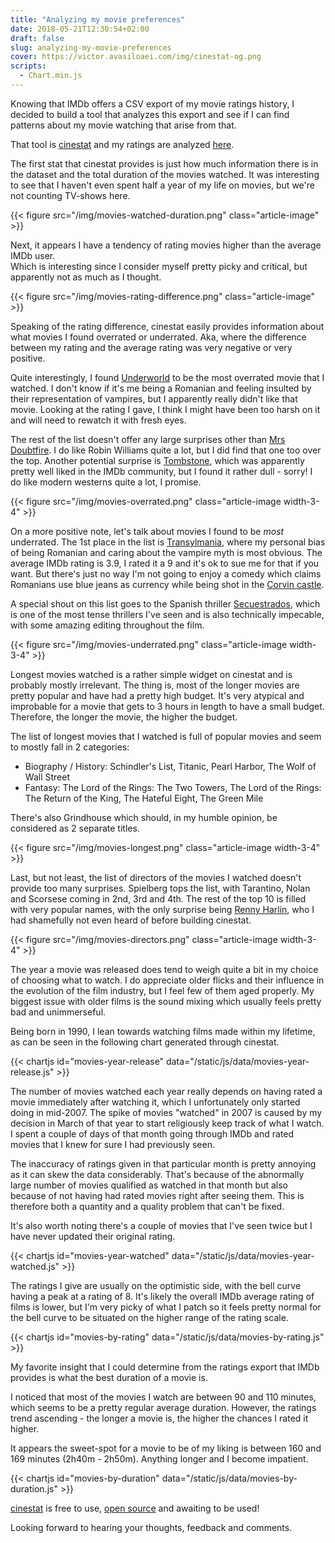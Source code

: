 ```yaml
---
title: "Analyzing my movie preferences"
date: 2018-05-21T12:30:54+02:00
draft: false
slug: analyzing-my-movie-preferences
cover: https://victor.avasiloaei.com/img/cinestat-og.png
scripts:
  - Chart.min.js
---
```


Knowing that IMDb offers a CSV export of my movie ratings history, I decided to build a tool that analyzes this export and see if I can find patterns about my movie watching that arise from that.

That tool is [cinestat](https://cinestat.victor.avasiloaei.com) and my ratings are analyzed [here](https://cinestat.victor.avasiloaei.com/#/stats/5b029e82e6eab64216940a31).

The first stat that cinestat provides is just how much information there is in the dataset and the total duration of the movies watched. It was interesting to see that I haven't even spent half a year of my life on movies, but we're not counting TV-shows here.

{{< figure src="/img/movies-watched-duration.png" class="article-image" >}}

Next, it appears I have a tendency of rating movies higher than the average IMDb user.  
Which is interesting since I consider myself pretty picky and critical, but apparently not as much as I thought.

{{< figure src="/img/movies-rating-difference.png" class="article-image" >}}

Speaking of the rating difference, cinestat easily provides information about what movies I found overrated or underrated. Aka, where the difference between my rating and the average rating was very negative or very positive.

Quite interestingly, I found [Underworld](https://www.imdb.com/title/tt0320691/) to be the most overrated movie that I watched. I don't know if it's me being a Romanian and feeling insulted by their representation of vampires, but I apparently really didn't like that movie. Looking at the rating I gave, I think I might have been too harsh on it and will need to rewatch it with fresh eyes.

The rest of the list doesn't offer any large surprises other than [Mrs Doubtfire](https://www.imdb.com/title/tt0107614/). I do like Robin Williams quite a lot, but I did find that one too over the top. Another potential surprise is [Tombstone](https://www.imdb.com/title/tt0108358/?ref_=nv_sr_1), which was apparently pretty well liked in the IMDb community, but I found it rather dull - sorry! I do like modern westerns quite a lot, I promise.

{{< figure src="/img/movies-overrated.png" class="article-image width-3-4" >}}

On a more positive note, let's talk about movies I found to be *most* underrated.
The 1st place in the list is [Transylmania](https://www.imdb.com/title/tt0936471/?ref_=nv_sr_1), where my personal bias of being Romanian and caring about the vampire myth is most obvious. The average IMDb rating is 3.9, I rated it a 9 and it's ok to sue me for that if you want. But there's just no way I'm not going to enjoy a comedy which claims Romanians use blue jeans as currency while being shot in the [Corvin castle](https://en.wikipedia.org/wiki/Corvin_Castle).

A special shout on this list goes to the Spanish thriller [Secuestrados](https://www.imdb.com/title/tt1629377/), which is one of the most tense thrillers I've seen and is also technically impecable, with some amazing editing throughout the film.

{{< figure src="/img/movies-underrated.png" class="article-image width-3-4" >}}

Longest movies watched is a rather simple widget on cinestat and is probably mostly irrelevant. The thing is, most of the longer movies are pretty popular and have had a pretty high budget. It's very atypical and improbable for a movie that gets to 3 hours in length to have a small budget. Therefore, the longer the movie, the higher the budget.

The list of longest movies that I watched is full of popular movies and seem to mostly fall in 2 categories:

* Biography / History: Schindler's List, Titanic, Pearl Harbor, The Wolf of Wall Street
* Fantasy: The Lord of the Rings: The Two Towers, The Lord of the Rings: The Return of the King, The Hateful Eight, The Green Mile

There's also Grindhouse which should, in my humble opinion, be considered as 2 separate titles.

{{< figure src="/img/movies-longest.png" class="article-image width-3-4" >}}

Last, but not least, the list of directors of the movies I watched doesn't provide too many surprises. Spielberg tops the list, with Tarantino, Nolan and Scorsese coming in 2nd, 3rd and 4th. The rest of the top 10 is filled with very popular names, with the only surprise being [Renny Harlin](https://www.imdb.com/name/nm0001317/?ref_=nv_sr_1), who I had shamefully not even heard of before building cinestat.

{{< figure src="/img/movies-directors.png" class="article-image width-3-4" >}}

The year a movie was released does tend to weigh quite a bit in my choice of choosing what to watch. I do appreciate older flicks and their influence in the evolution of the film industry, but I feel few of them aged properly. My biggest issue with older films is the sound mixing which usually feels pretty bad and unimmerseful.

Being born in 1990, I lean towards watching films made within my lifetime, as can be seen in the following chart generated through cinestat.

{{< chartjs id="movies-year-release" data="/static/js/data/movies-year-release.js" >}}

The number of movies watched each year really depends on having rated a movie immediately after watching it, which I unfortunately only started doing in mid-2007. The spike of movies "watched" in 2007 is caused by my decision in March of that year to start religiously keep track of what I watch. I spent a couple of days of that month going through IMDb and rated movies that I knew for sure I had previously seen.

The inaccuracy of ratings given in that particular month is pretty annoying as it can skew the data considerably. That's because of the abnormally large number of movies qualified as watched in that month but also because of not having had rated movies right after seeing them. This is therefore both a quantity and a quality problem that can't be fixed.

It's also worth noting there's a couple of movies that I've seen twice but I have never updated their original rating.

{{< chartjs id="movies-year-watched" data="/static/js/data/movies-year-watched.js" >}}

The ratings I give are usually on the optimistic side, with the bell curve having a peak at a rating of 8. It's likely the overall IMDb average rating of films is lower, but I'm very picky of what I patch so it feels pretty normal for the bell curve to be situated on the higher range of the rating scale.

{{< chartjs id="movies-by-rating" data="/static/js/data/movies-by-rating.js" >}}

My favorite insight that I could determine from the ratings export that IMDb provides is what the best duration of a movie is.

I noticed that most of the movies I watch are between 90 and 110 minutes, which seems to be a pretty regular average duration. However, the ratings trend ascending - the longer a movie is, the higher the chances I rated it higher.

It appears the sweet-spot for a movie to be of my liking is between 160 and 169 minutes (2h40m - 2h50m). Anything longer and I become impatient.

{{< chartjs id="movies-by-duration" data="/static/js/data/movies-by-duration.js" >}}

[cinestat](https://cinestat.victor.avasiloaei.com) is free to use, [open source](https://github.com/victorelu/cinestat-frontend) and awaiting to be used!

Looking forward to hearing your thoughts, feedback and comments.